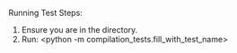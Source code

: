 Running Test Steps:

1. Ensure you are in the <software/> directory.
2. Run: <python -m compilation_tests.fill_with_test_name> 

 